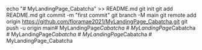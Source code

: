 echo "# MyLandingPage_Cabatcha" >> README.md
git init
git add README.md
git commit -m "first commit"
git branch -M main
git remote add origin https://github.com/floramae2021/MyLandingPage_Cabatcha.git
git push -u origin main#   M y L a n d i n g P a g e _ C a b a t c h a  
 #   M y L a n d i n g P a g e _ C a b a t c h a  
 #   M y L a n d i n g P a g e _ C a b a t c h a  
 #   M y L a n d i n g P a g e _ C a b a t c h a  
 #   M y L a n d i n g P a g e _ C a b a t c h a  
 